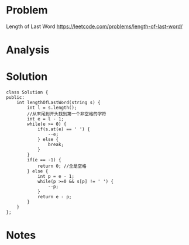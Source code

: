 # Problem
Length of Last Word https://leetcode.com/problems/length-of-last-word/

# Analysis

# Solution
```
class Solution {
public:
    int lengthOfLastWord(string s) {
        int l = s.length();
        //从末尾到开头找到第一个非空格的字符
        int e = l - 1;
        while(e >= 0) {
            if(s.at(e) == ' ') {
                --e;
            } else {
                break;
            }
        }
        if(e == -1) {
            return 0; //全是空格
        } else {
            int p = e - 1;
            while(p >=0 && s[p] != ' ') {
                --p;
            }
            return e - p;
        }
    }
};
```

# Notes
